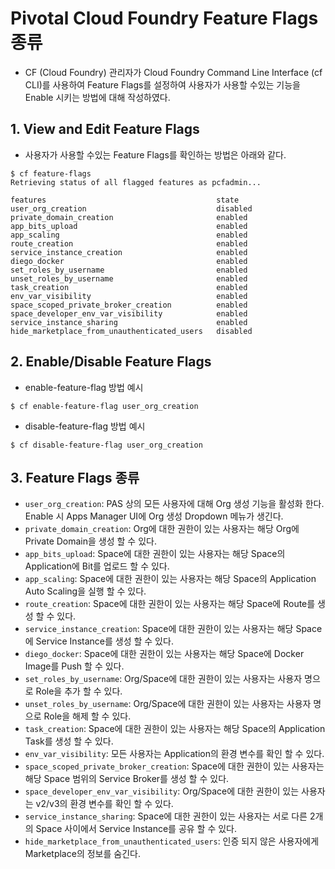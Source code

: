 # Pivotal Cloud Foundry Feature Flags 종류
- CF (Cloud Foundry) 관리자가 Cloud Foundry Command Line Interface (cf CLI)를 사용하여 Feature Flags를 설정하여 사용자가 사용할 수있는 기능을 Enable 시키는 방법에 대해 작성하였다.


## 1. View and Edit Feature Flags
- 사용자가 사용할 수있는 Feature Flags를 확인하는 방법은 아래와 같다.

```
$ cf feature-flags
Retrieving status of all flagged features as pcfadmin...

features                                      state
user_org_creation                             disabled
private_domain_creation                       enabled
app_bits_upload                               enabled
app_scaling                                   enabled
route_creation                                enabled
service_instance_creation                     enabled
diego_docker                                  enabled
set_roles_by_username                         enabled
unset_roles_by_username                       enabled
task_creation                                 enabled
env_var_visibility                            enabled
space_scoped_private_broker_creation          enabled
space_developer_env_var_visibility            enabled
service_instance_sharing                      enabled
hide_marketplace_from_unauthenticated_users   disabled
```

## 2. Enable/Disable Feature Flags
- enable-feature-flag 방법 예시
```
$ cf enable-feature-flag user_org_creation
```

- disable-feature-flag 방법 예시
```
$ cf disable-feature-flag user_org_creation
```

## 3. Feature Flags 종류

- `user_org_creation`:  PAS 상의 모든 사용자에 대해 Org 생성 기능을 활성화 한다. Enable 시 Apps Manager UI에 Org 생성 Dropdown 메뉴가 생긴다.
- `private_domain_creation`: Org에 대한 권한이 있는 사용자는 해당 Org에 Private Domain을 생성 할 수 있다.
- `app_bits_upload`: Space에 대한 권한이 있는 사용자는 해당 Space의 Application에 Bit를 업로드 할 수 있다.
- `app_scaling`: Space에 대한 권한이 있는 사용자는 해당 Space의 Application Auto Scaling을 실행 할 수 있다.
- `route_creation`: Space에 대한 권한이 있는 사용자는 해당 Space에 Route를 생성 할 수 있다.
- `service_instance_creation`: Space에 대한 권한이 있는 사용자는 해당 Space에 Service Instance를 생성 할 수 있다.
- `diego_docker`: Space에 대한 권한이 있는 사용자는 해당 Space에 Docker Image를 Push 할 수 있다.
- `set_roles_by_username`: Org/Space에 대한 권한이 있는 사용자는 사용자 명으로 Role을 추가 할 수 있다.
- `unset_roles_by_username`: Org/Space에 대한 권한이 있는 사용자는 사용자 명으로 Role을 해제 할 수 있다.
- `task_creation`: Space에 대한 권한이 있는 사용자는 해당 Space의 Application Task를 생성 할 수 있다.
- `env_var_visibility`: 모든 사용자는 Application의 환경 변수를 확인 할 수 있다.
- `space_scoped_private_broker_creation`: Space에 대한 권한이 있는 사용자는 해당 Space 범위의 Service Broker를 생성 할 수 있다.
- `space_developer_env_var_visibility`: Org/Space에 대한 권한이 있는 사용자는 v2/v3의 환경 변수를 확인 할 수 있다.
- `service_instance_sharing`: Space에 대한 권한이 있는 사용자는 서로 다른 2개의 Space 사이에서 Service Instance를 공유 할 수 있다.
- `hide_marketplace_from_unauthenticated_users`: 인증 되지 않은 사용자에게 Marketplace의 정보를 숨긴다.
